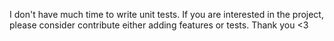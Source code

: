 I don't have much time to write unit tests.
If you are interested in the project, please consider contribute either adding features or tests.
Thank you <3
